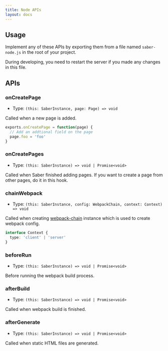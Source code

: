 ```yaml
---
title: Node APIs
layout: docs
---
```


## Usage

Implement any of these APIs by exporting them from a file named `saber-node.js` in the root of your project.

During developing, you need to restart the server if you made any changes in this file.

## APIs

### onCreatePage

- Type: `(this: SaberInstance, page: Page) => void`

Called when a new page is added.

```js
exports.onCreatePage = function(page) {
  // Add an addtional field on the page
  page.foo = 'foo'
}
```

### onCreatePages

- Type: `(this: SaberInstance) => void | Promise<void>`

Called when Saber finished adding pages. If you want to create a page from other pages, do it in this hook.

### chainWebpack

- Type: `(this: SaberInstance, config: WebpackChain, context: Context) => void`

Called when creating [webpack-chain](https://github.com/neutrinojs/webpack-chain) instance which is used to create webpack config.

```typescript
interface Context {
  type: 'client' | 'server'
}
```

### beforeRun

- Type: `(this: SaberInstance) => void | Promise<void>`

Before running the webpack build process.

### afterBuild

- Type: `(this: SaberInstance) => void | Promise<void>`

Called when webpack build is finished.

### afterGenerate

- Type: `(this: SaberInstance) => void | Promise<void>`

Called when static HTML files are generated.
